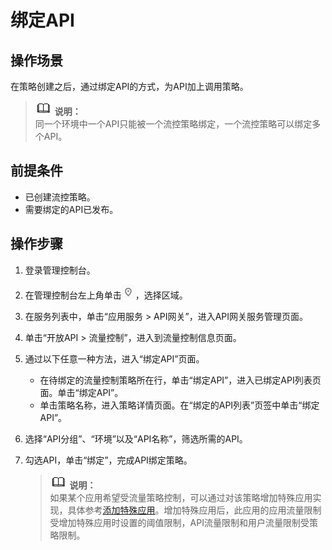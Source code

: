 # 绑定API<a name="apig-zh-ug-180307030"></a>

## 操作场景<a name="section1731012541118"></a>

在策略创建之后，通过绑定API的方式，为API加上调用策略。

>![](public_sys-resources/icon-note.gif) **说明：**   
>同一个环境中一个API只能被一个流控策略绑定，一个流控策略可以绑定多个API。  

## 前提条件<a name="section83110548119"></a>

-   已创建流控策略。
-   需要绑定的API已发布。

## 操作步骤<a name="section8731554122615"></a>

1.  登录管理控制台。
2.  在管理控制台左上角单击![](figures/icon-region.png)，选择区域。
3.  在服务列表中，单击“应用服务 \> API网关”，进入API网关服务管理页面。
4.  单击“开放API \> 流量控制”，进入到流量控制信息页面。
5.  通过以下任意一种方法，进入“绑定API”页面。
    -   在待绑定的流量控制策略所在行，单击“绑定API”，进入已绑定API列表页面。单击“绑定API”。
    -   单击策略名称，进入策略详情页面。在“绑定的API列表”页签中单击“绑定API”。

6.  选择“API分组”、“环境”以及“API名称”，筛选所需的API。
7.  勾选API，单击“绑定”，完成API绑定策略。

    >![](public_sys-resources/icon-note.gif) **说明：**   
    >如果某个应用希望受流量策略控制，可以通过对该策略增加特殊应用实现，具体参考[添加特殊应用](添加特殊应用.md)。增加特殊应用后，此应用的应用流量限制受增加特殊应用时设置的阈值限制，API流量限制和用户流量限制受策略限制。  


